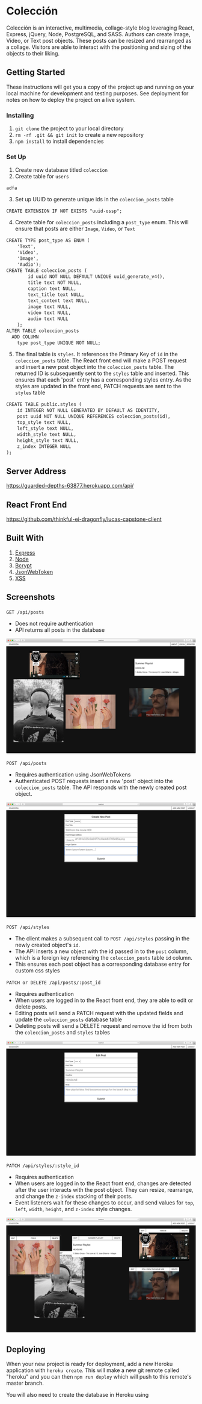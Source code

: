 # Colección

Colección is an interactive, multimedia, collage-style blog leveraging React, Express, jQuery, Node, PostgreSQL, and SASS. Authors can create Image, Video, or Text post objects. These posts can be resized and rearranged as a collage. Visitors are able to interact with the positioning and sizing of the objects to their liking.


## Getting Started

These instructions will get you a copy of the project up and running on your local machine for development and testing purposes. See deployment for notes on how to deploy the project on a live system.

### Installing

1. `git clone` the project to your local directory
2. `rm -rf .git && git init` to create a new repository
3. `npm install` to install dependencies

### Set Up

1. Create new database titled `coleccion`
2. Create table for `users`
```
adfa
```
3. Set up UUID to generate unique ids in the `coleccion_posts` table
```
CREATE EXTENSION IF NOT EXISTS "uuid-ossp";
```
4. Create table for `coleccion_posts` including a `post_type` enum. This will ensure that posts are either `Image`, `Video`, or `Text`
```
CREATE TYPE post_type AS ENUM (
	'Text',
	'Video',
	'Image',
	'Audio');
CREATE TABLE coleccion_posts (
		id uuid NOT NULL DEFAULT UNIQUE uuid_generate_v4(),
		title text NOT NULL,
		caption text NULL,
		text_title text NULL,
		text_content text NULL,
		image text NULL,
		video text NULL,
		audio text NULL
	);
ALTER TABLE coleccion_posts
  ADD COLUMN
    type post_type UNIQUE NOT NULL;
```
5. The final table is `styles`. It references the Primary Key of `id` in the `coleccion_posts` table. The React front end will make a POST request and insert a new post object into the `coleccion_posts` table. The returned ID is subsequently sent to the `styles` table and inserted. This ensures that each 'post' entry has a corresponding styles entry. As the styles are updated in the front end, PATCH requests are sent to the `styles` table
```
CREATE TABLE public.styles (
	id INTEGER NOT NULL GENERATED BY DEFAULT AS IDENTITY,
	post uuid NOT NULL UNIQUE REFERENCES coleccion_posts(id),
	top_style text NULL,
	left_style text NULL,
	width_style text NULL,
	height_style text NULL,
	z_index INTEGER NULL
);
```

## Server Address

https://guarded-depths-63877.herokuapp.com/api/

## React Front End

https://github.com/thinkful-ei-dragonfly/lucas-capstone-client

## Built With

1. [Express](https://expressjs.com/)
2. [Node](https://nodejs.org/en/)
3. [Bcrypt](https://www.npmjs.com/package/bcryptjs)
4. [JsonWebToken](https://github.com/auth0/node-jsonwebtoken)
5. [XSS](https://www.npmjs.com/package/xss)


## Screenshots

`GET /api/posts`
* Does not require authentication
* API returns all posts in the database

![All Posts](./screenshots/get-home.png)

`POST /api/posts`
* Requires authentication using JsonWebTokens
* Authenticated POST requests insert a new 'post' object into the `coleccion_posts` table. The API responds with the newly created post object.


![Create Form](./screenshots/create.png)

`POST /api/styles`
* The client makes a subsequent call to `POST /api/styles` passing in the newly created object's `id`.
* The API inserts a new object with the id passed in to the `post` column, which is a foreign key referencing the `coleccion_posts` table `id` column.
 * This ensures each post object has a corresponding database entry for custom css styles

`PATCH or DELETE /api/posts/:post_id`
* Requires authentication
* When users are logged in to the React front end, they are able to edit or delete posts.
* Editing posts will send a PATCH request with the updated fields and update the `coleccion_posts` database table
* Deleting posts will send a DELETE request and remove the id from both the `coleccion_posts` and `styles` tables

![Edit Post](./screenshots/edit-post.png)

`PATCH /api/styles/:style_id`
* Requires authentication
* When users are logged in to the React front end, changes are detected after the user interacts with the post object. They can resize, rearrange, and change the `z-index` stacking of their posts.
* Event listeners wait for these changes to occur, and send values for `top`, `left`, `width`, `height`, and `z-index` style changes.

![Edit Re-Order](./screenshots/edit-reorder.png)



## Deploying

When your new project is ready for deployment, add a new Heroku application with `heroku create`. This will make a new git remote called "heroku" and you can then `npm run deploy` which will push to this remote's master branch.

You will also need to create the database in Heroku using
